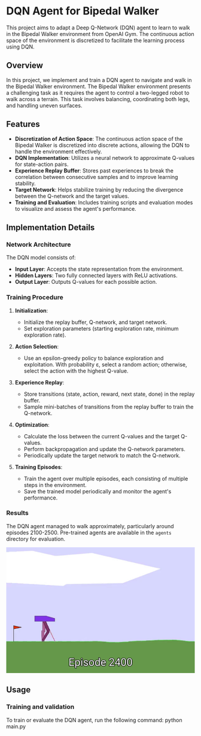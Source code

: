 # DQN Agent for Bipedal Walker

This project aims to adapt a Deep Q-Network (DQN) agent to learn to walk in the Bipedal Walker environment from OpenAI Gym. The continuous action space of the environment is discretized to facilitate the learning process using DQN.

## Overview

In this project, we implement and train a DQN agent to navigate and walk in the Bipedal Walker environment. The Bipedal Walker environment presents a challenging task as it requires the agent to control a two-legged robot to walk across a terrain. This task involves balancing, coordinating both legs, and handling uneven surfaces.

## Features

- **Discretization of Action Space**: The continuous action space of the Bipedal Walker is discretized into discrete actions, allowing the DQN to handle the environment effectively.
- **DQN Implementation**: Utilizes a neural network to approximate Q-values for state-action pairs.
- **Experience Replay Buffer**: Stores past experiences to break the correlation between consecutive samples and to improve learning stability.
- **Target Network**: Helps stabilize training by reducing the divergence between the Q-network and the target values.
- **Training and Evaluation**: Includes training scripts and evaluation modes to visualize and assess the agent's performance.

## Implementation Details

### Network Architecture

The DQN model consists of:
- **Input Layer**: Accepts the state representation from the environment.
- **Hidden Layers**: Two fully connected layers with ReLU activations.
- **Output Layer**: Outputs Q-values for each possible action.

### Training Procedure

1. **Initialization**:
   - Initialize the replay buffer, Q-network, and target network.
   - Set exploration parameters (starting exploration rate, minimum exploration rate).

2. **Action Selection**:
   - Use an epsilon-greedy policy to balance exploration and exploitation. With probability ε, select a random action; otherwise, select the action with the highest Q-value.

3. **Experience Replay**:
   - Store transitions (state, action, reward, next state, done) in the replay buffer.
   - Sample mini-batches of transitions from the replay buffer to train the Q-network.

4. **Optimization**:
   - Calculate the loss between the current Q-values and the target Q-values.
   - Perform backpropagation and update the Q-network parameters.
   - Periodically update the target network to match the Q-network.

5. **Training Episodes**:
   - Train the agent over multiple episodes, each consisting of multiple steps in the environment.
   - Save the trained model periodically and monitor the agent's performance.

### Results

The DQN agent managed to walk approximately, particularly around episodes 2100-2500. Pre-trained agents are available in the `agents` directory for evaluation.

![DQN Agent Walking](https://github.com/Paul-Chupot/Bipede_DQN/blob/main/assets/rl-video-episode-2400.gif)

## Usage

### Training and validation

To train or evaluate the DQN agent, run the following command: python main.py
